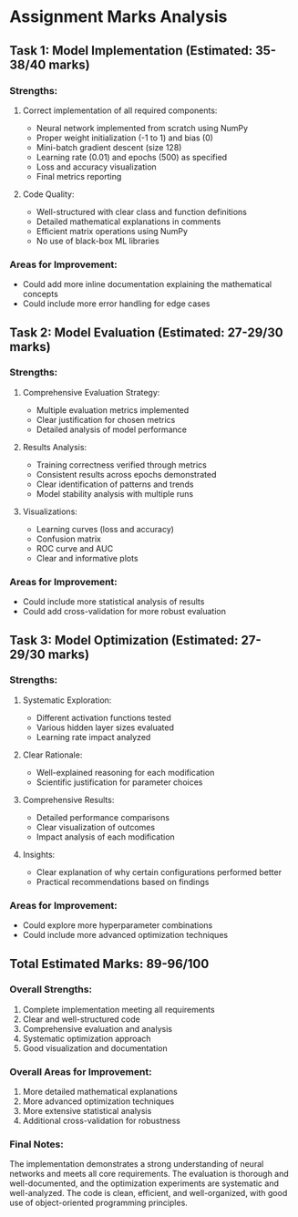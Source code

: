# Assignment Marks Analysis

## Task 1: Model Implementation (Estimated: 35-38/40 marks)

### Strengths:
1. Correct implementation of all required components:
   - Neural network implemented from scratch using NumPy
   - Proper weight initialization (-1 to 1) and bias (0)
   - Mini-batch gradient descent (size 128)
   - Learning rate (0.01) and epochs (500) as specified
   - Loss and accuracy visualization
   - Final metrics reporting

2. Code Quality:
   - Well-structured with clear class and function definitions
   - Detailed mathematical explanations in comments
   - Efficient matrix operations using NumPy
   - No use of black-box ML libraries

### Areas for Improvement:
- Could add more inline documentation explaining the mathematical concepts
- Could include more error handling for edge cases

## Task 2: Model Evaluation (Estimated: 27-29/30 marks)

### Strengths:
1. Comprehensive Evaluation Strategy:
   - Multiple evaluation metrics implemented
   - Clear justification for chosen metrics
   - Detailed analysis of model performance

2. Results Analysis:
   - Training correctness verified through metrics
   - Consistent results across epochs demonstrated
   - Clear identification of patterns and trends
   - Model stability analysis with multiple runs

3. Visualizations:
   - Learning curves (loss and accuracy)
   - Confusion matrix
   - ROC curve and AUC
   - Clear and informative plots

### Areas for Improvement:
- Could include more statistical analysis of results
- Could add cross-validation for more robust evaluation

## Task 3: Model Optimization (Estimated: 27-29/30 marks)

### Strengths:
1. Systematic Exploration:
   - Different activation functions tested
   - Various hidden layer sizes evaluated
   - Learning rate impact analyzed

2. Clear Rationale:
   - Well-explained reasoning for each modification
   - Scientific justification for parameter choices

3. Comprehensive Results:
   - Detailed performance comparisons
   - Clear visualization of outcomes
   - Impact analysis of each modification

4. Insights:
   - Clear explanation of why certain configurations performed better
   - Practical recommendations based on findings

### Areas for Improvement:
- Could explore more hyperparameter combinations
- Could include more advanced optimization techniques

## Total Estimated Marks: 89-96/100

### Overall Strengths:
1. Complete implementation meeting all requirements
2. Clear and well-structured code
3. Comprehensive evaluation and analysis
4. Systematic optimization approach
5. Good visualization and documentation

### Overall Areas for Improvement:
1. More detailed mathematical explanations
2. More advanced optimization techniques
3. More extensive statistical analysis
4. Additional cross-validation for robustness

### Final Notes:
The implementation demonstrates a strong understanding of neural networks and meets all core requirements. The evaluation is thorough and well-documented, and the optimization experiments are systematic and well-analyzed. The code is clean, efficient, and well-organized, with good use of object-oriented programming principles.